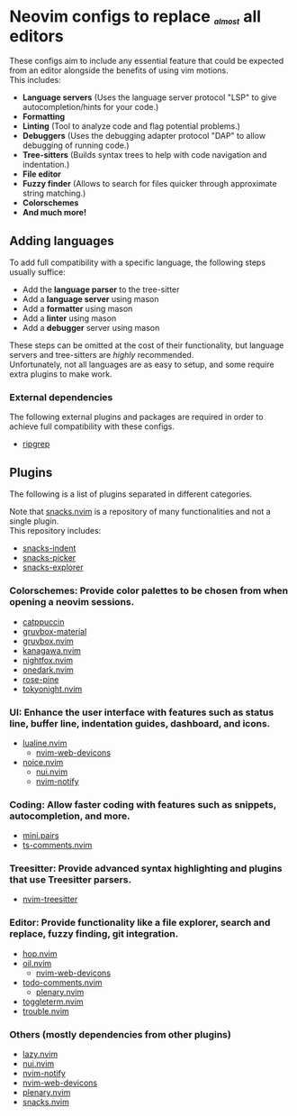 # Neovim configs to replace <sup><sub><sub><sub>*almost*</sub></sub></sup> all editors

These configs aim to include any essential feature that could be expected from an editor alongside the benefits of using vim motions.  
This includes:

- **Language servers** (Uses the language server protocol "LSP" to give autocompletion/hints for your code.)
- **Formatting**
- **Linting** (Tool to analyze code and flag potential problems.)
- **Debuggers** (Uses the debugging adapter protocol "DAP" to allow debugging of running code.)
- **Tree-sitters** (Builds syntax trees to help with code navigation and indentation.)
- **File editor**
- **Fuzzy finder** (Allows to search for files quicker through approximate string matching.)
- **Colorschemes**
- **And much more!**

## Adding languages

To add full compatibility with a specific language, the following steps usually suffice:

- Add the **language parser** to the tree-sitter
- Add a **language server** using mason
- Add a **formatter** using mason
- Add a **linter** using mason
- Add a **debugger** server using mason

These steps can be omitted at the cost of their functionality, but language servers and tree-sitters are *highly* recommended.  
Unfortunately, not all languages are as easy to setup, and some require extra plugins to make work.  

### External dependencies

The following external plugins and packages are required in order to achieve full compatibility with these configs.

- [ripgrep](https://github.com/BurntSushi/ripgrep)

## Plugins

The following is a list of plugins separated in different categories.

Note that [snacks.nvim](https://github.com/folke/snacks.nvim) is a repository of many functionalities and not a single plugin.  
This repository includes:

- [snacks-indent](https://github.com/folke/snacks.nvim/blob/main/docs/indent.md)
- [snacks-picker](https://github.com/folke/snacks.nvim/blob/main/docs/picker.md)
- [snacks-explorer](https://github.com/folke/snacks.nvim/blob/main/docs/explorer.md)

### Colorschemes: Provide color palettes to be chosen from when opening a neovim sessions.

- [catppuccin](https://github.com/catppuccin/nvim)
- [gruvbox-material](https://github.com/sainnhe/gruvbox-material)
- [gruvbox.nvim](https://github.com/ellisonleao/gruvbox.nvim)
- [kanagawa.nvim](https://github.com/rebelot/kanagawa.nvim)
- [nightfox.nvim](https://github.com/EdenEast/nightfox.nvim)
- [onedark.nvim](https://github.com/navarasu/onedark.nvim)
- [rose-pine](https://github.com/rose-pine/neovim)
- [tokyonight.nvim](https://github.com/folke/tokyonight.nvim)

### UI: Enhance the user interface with features such as status line, buffer line, indentation guides, dashboard, and icons.

- [lualine.nvim](https://github.com/nvim-lualine/lualine.nvim)
  - [nvim-web-devicons](https://github.com/nvim-tree/nvim-web-devicons)
- [noice.nvim](https://github.com/folke/noice.nvim)
  - [nui.nvim](https://github.com/MunifTanjim/nui.nvim)
  - [nvim-notify](https://github.com/rcarriga/nvim-notify)

### Coding: Allow faster coding with features such as snippets, autocompletion, and more.

- [mini.pairs](https://github.com/nvim-mini/mini.pairs)
- [ts-comments.nvim](https://github.com/folke/ts-comments.nvim)

### Treesitter: Provide advanced syntax highlighting and plugins that use Treesitter parsers.

- [nvim-treesitter](https://github.com/nvim-treesitter/nvim-treesitter)

### Editor: Provide functionality like a file explorer, search and replace, fuzzy finding, git integration.

- [hop.nvim](https://github.com/smoka7/hop.nvim)
- [oil.nvim](https://github.com/stevearc/oil.nvim)
  - [nvim-web-devicons](https://github.com/nvim-tree/nvim-web-devicons)
- [todo-comments.nvim](https://github.com/folke/todo-comments.nvim)
  - [plenary.nvim](https://github.com/nvim-lua/plenary.nvim)
- [toggleterm.nvim](https://github.com/akinsho/toggleterm.nvim)
- [trouble.nvim](https://github.com/folke/trouble.nvim)

### Others (mostly dependencies from other plugins)

- [lazy.nvim](https://github.com/folke/lazy.nvim)
- [nui.nvim](https://github.com/MunifTanjim/nui.nvim)
- [nvim-notify](https://github.com/rcarriga/nvim-notify)
- [nvim-web-devicons](https://github.com/nvim-tree/nvim-web-devicons)
- [plenary.nvim](https://github.com/nvim-lua/plenary.nvim)
- [snacks.nvim](https://github.com/folke/snacks.nvim)
